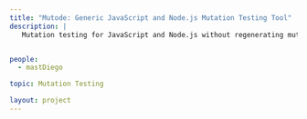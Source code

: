 ```yaml
---
title: "Mutode: Generic JavaScript and Node.js Mutation Testing Tool"
description: |
   Mutation testing for JavaScript and Node.js without regenerating mutated AST, allowing its use with any testing framework though the npm test command


people:
  - mastDiego

topic: Mutation Testing

layout: project
---
```

